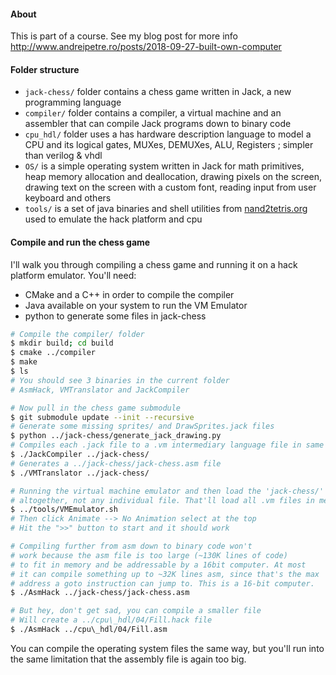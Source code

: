 #### About ####

This is part of a course. See my blog post for more info
http://www.andreipetre.ro/posts/2018-09-27-built-own-computer

#### Folder structure ####

* `jack-chess/` folder contains a chess game written in Jack, a new programming
language
* `compiler/` folder contains a compiler, a virtual machine and an assembler that
can compile Jack programs down to binary code
* `cpu_hdl/` folder uses a has hardware description language to model a CPU and
its logical gates, MUXes, DEMUXes, ALU, Registers ; simpler than verilog & vhdl
* `OS/` is a simple operating system written in Jack for math primitives, heap
memory allocation and deallocation, drawing pixels on the screen, drawing text
on the screen with a custom font, reading input from user keyboard and others
* `tools/` is a set of java binaries and shell utilities from [nand2tetris.org](https://www.nand2tetris.org/software)
used to emulate the hack platform and cpu

#### Compile and run the chess game ####

I'll walk you through compiling a chess game and running it on a hack
platform emulator. You'll need:
* CMake and a C++ in order to compile the compiler
* Java available on your system to run the VM Emulator
* python to generate some files in jack-chess

```bash
# Compile the compiler/ folder
$ mkdir build; cd build
$ cmake ../compiler
$ make
$ ls
# You should see 3 binaries in the current folder
# AsmHack, VMTranslator and JackCompiler

# Now pull in the chess game submodule
$ git submodule update --init --recursive
# Generate some missing sprites/ and DrawSprites.jack files
$ python ../jack-chess/generate_jack_drawing.py
# Compiles each .jack file to a .vm intermediary language file in same dir
$ ./JackCompiler ../jack-chess/
# Generates a ../jack-chess/jack-chess.asm file
$ ./VMTranslator ../jack-chess/

# Running the virtual machine emulator and then load the 'jack-chess/' folder
# altogether, not any individual file. That'll load all .vm files in memory.
$ ../tools/VMEmulator.sh
# Then click Animate --> No Animation select at the top
# Hit the ">>" button to start and it should work

# Compiling further from asm down to binary code won't
# work because the asm file is too large (~130K lines of code)
# to fit in memory and be addressable by a 16bit computer. At most
# it can compile something up to ~32K lines asm, since that's the max
# address a goto instruction can jump to. This is a 16-bit computer.
$ ./AsmHack ../jack-chess/jack-chess.asm

# But hey, don't get sad, you can compile a smaller file
# Will create a ../cpu\_hdl/04/Fill.hack file
$ ./AsmHack ../cpu\_hdl/04/Fill.asm
```

You can compile the operating system files the same way, but you'll run into
the same limitation that the assembly file is again too big.
